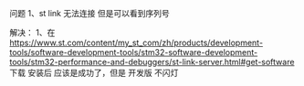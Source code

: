 问题
1、st link 无法连接 但是可以看到序列号


解决：
1、在 https://www.st.com/content/my_st_com/zh/products/development-tools/software-development-tools/stm32-software-development-tools/stm32-performance-and-debuggers/st-link-server.html#get-software  下载
安装后 应该是成功了，但是 开发版 不闪灯
